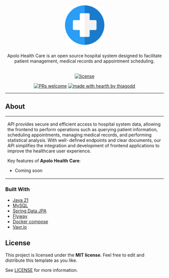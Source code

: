 <h1 align="center">
  <a href="https://github.com/Thiagodd/apolo-health-care">
    <img src="logo.png" alt="Logo" width="125" height="125">
  </a>
</h1>

<div align="center">
Apolo Health Care is an open source hospital system designed to facilitate patient management, medical records and appointment scheduling.


</div>



<div align="center">
<br />

[![license](https://img.shields.io/github/license/Thiagodd/apolo-health-care.svg?style=flat-square)](LICENSE)

[![PRs welcome](https://img.shields.io/badge/PRs-welcome-ff69b4.svg?style=flat-square)](https://github.com/Thiagodd/apolo-health-care/issues?q=is%3Aissue+is%3Aopen+label%3A%22help+wanted%22)
[![made with hearth by thiagodd](https://img.shields.io/badge/made%20with%20%E2%99%A5%20by-Thiagodd-ff1414.svg?style=flat-square)](https://github.com/dec0dOS)

</div>

---

## About

<table>
<tr>
<td>


API provides secure and efficient access to hospital system data, allowing the frontend to perform operations such as querying patient information, scheduling appointments, managing medical records, and performing statistical analysis. With well-defined endpoints and clear documents, our API simplifies the integration and development of frontend applications to improve the healthcare user experience.


Key features of **Apolo Health Care**:


- Coming soon
</td>
</tr>
</table>

### Built With

- [ Java 21 ](https://docs.oracle.com/en/java/javase/21/)
- [ MySQL ](https://www.mysql.com/)
- [ Spring Data JPA ](https://spring.io/projects/spring-data-jpa)
- [ Flyway ](https://flywaydb.org/)
- [ Docker compose ](https://docs.docker.com/compose/)
- [ Vavr.io ](https://github.com/vavr-io/vavr)

## License

This project is licensed under the **MIT license**. Feel free to edit and distribute this template as you like.

See [LICENSE](LICENSE) for more information.

